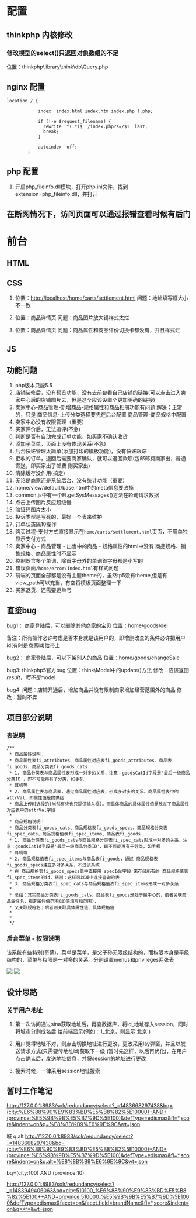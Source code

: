 ﻿# 配置

## thinkphp 内核修改

### 修改模型的select()只返回对象数组的不足
位置：thinkphp\library\think\db\Query.php


## nginx 配置
```
location / {
            
            index  index.html index.htm index.php l.php;
            
            if (!-e $request_filename) {
              rewrite  ^(.*)$  /index.php?s=/$1  last;
              break;
            }
            
            autoindex  off;
        }
```

## php 配置

1. 开启php_fileinfo.dll模块，打开php.ini文件，找到extension=php_fileinfo.dll，并打开

## 在断网情况下，访问页面可以通过报错查看时候有后门


# 前台

## HTML
## CSS

1. 位置：<http://localhost/home/carts/settlement.html>
问题：地址填写框大小不一致

2. 位置：商品详情页
问题：商品图片放大镜样式太烂

3. 位置：商品详情页
问题：商品属性和商品评价切换卡都没有，并且样式烂


## JS

## 功能问题

1. php版本只能5.5
3. 店铺装修后，没有预览功能，没有去前台看自己店铺的链接(可以点击进入卖家中心后的店铺图片去，但是这个应该设置个更加明确的链接)
4. 卖家中心-商品管理-新增商品-规格属性和商品相册功能有问题
解决：正常的，只是 商品信息-上传分类选择要先在后台配置 商品管理-商品规格中配置
5. 卖家中心没有权限管理（重要）
7. 买家评价后，无法追评(不急)
8. 判断是否有自动完成订单功能，如买家不确认收货
9. 添加子菜单，页面上没有体现关系(不急)
10. 后台快递管理太简单(添加打印的模板功能)，没有快递跟踪
11. 拒收的订单，退回后需要商家确认，就可以退回款项(包邮邮费商家出，普通寄送，即买家出了邮费
则买家出)
12. 清除缓存没作用(搞定)
13. 无论是商家还是系统后台，没有统计功能（重要）
14. home/view/default/base.html中的meta信息要改掉
15. common.js中有一个FI.getSysMessages()方法在轮询请求数据
16. 点击上传图片反应超级慢
17. 验证码图片太小
18. 投诉类型是写死的，最好一个表来维护
19. 订单状态隔10操作
20. 购买过程-支付方式直接显示在`home/carts/settlement.html`页面，不用单独显示支付方式
21. 卖家中心 - 商品管理 - 出售中的商品 - 规格属性的html中没有 商品规格、销售规格、商品属性时不显示
22. 控制器含多个单词，除首字母外的单词首字母都是小写的
23. 错误页面`/home/error/index.html`有样式问题
24. 前端的页面全部都是没有主题theme的，虽然tp5没有theme,但是有view_path可以充当，有空将模板页面整理一下
25. 买家退货、还需要运单号

## 直接bug
bug1：
商家登陆后，可以删除其他商家的宝贝
位置：home/goods/del

备注：所有操作必许考虑是否本身就是该用户的，即增删改查的条件必许把用户id(有时是商家id)给带上

bug2：
商家登陆后，可以下架别人的商品
位置：home/goods/changeSale

bug3:
thinkphp5官方bug
位置：think\Model中的update()方法
修改：应该返回$result，而不是$model

bug4:
问题：店铺开通后，增加商品并没有限制商家增加经营范围外的商品
修改：暂时不弄

## 项目部分说明

### 表说明
```
/**
 * 商品属性说明：
 * 商品属性表fi_attributes、商品属性对应表fi_goods_attributes、商品表fi_goods、商品分类表fi_goods_cats
 * 1. 商品分类表与商品属性表形成一对多的关系，注意：goodsCatId字段是'最后一级商品分类ID'，即不可能再有子分类，如手机
 * 耳机等
 * 2. 商品属性表与商品表，通过商品属性对应表，形成多对多的关系。商品属性表中的attrVal，即属性值是提供给
 * 商品上传时选择的(当然有些也只提供输入框)。而具体商品的具体属性值是放在了商品属性对应表中的attrVal字段
 *
 * 商品规格说明：
 * 商品分类表fi_goods_cats、商品规格表fi_goods_specs、商品规格分类表fi_spec_cats、商品规格值表fi_spec_items、商品表fi_goods
 * 1. 商品分类表fi_goods_cats与商品规格分类表fi_spec_cats形成一对多的关系，注意：goodsCatId字段是'最后一级商品分类ID'，即不可能再有子分类，如手机
 * 耳机等
 * 2. 商品规格值表fi_spec_items与商品表fi_goods，通过 商品规格表fi_goods_specs建立多对多关系，不过该系统
 * 在 商品规格表fi_goods_specs表中直接用 specIds字段 来存储所有的 商品规格值表fi_spec_items的id，猜测：这样可以减少连接查询的表
 * 3. 商品规格分类表fi_spec_cats与商品规格值表fi_spec_items形成一对多关系
 *
 * 总结：其实商品分类表fi_goods_cats、商品表fi_goods是处于最中心的，前者关联商品属性名，规定属性值范围(即值填写和范围)，
 * 又关联规格名；后者则关联具体属性值、具体规格值
 * 
 * 
 */
```

### 后台菜单 - 权限说明
该系统有些特别(奇葩)，菜单是菜单，是父子孙无限级结构的，而权限本身是平级结构的，菜单与权限是一对多的关系。分别设置menus和privileges两张表

![](img/001.png)
![](img/002.png)


## 设计思路

### 关于用户地址

1. 第一次访问通过sina获取地址后，再查数据库，将id_地址存入session，同时将城市分割成名后
给前端显示(例如：1_北京，则显示'北京')

2. 用户觉得地址不对，则点击切换地址进行更改，更改采用lay弹窗，并且以发送请求方式(只需要传地址id)获取下一级
(暂时先这样，以后再优化)，在用户点击确认后，发送地址信息，并将session的地址进行更改

3. 搜索时候，一律采用session地址搜索

## 暂时工作笔记

http://127.0.0.1:8983/solr/redundancy/select?_=1483668297438&bq=(city:%E6%88%90%E9%83%BD%E5%B8%82%5E10000)+AND+(province:%E5%9B%9B%E5%B7%9D%5E100)&defType=edismax&fl=*,score&indent=on&q=%E8%8B%B9%E6%9E%9C&wt=json

喊 q.alt
http://127.0.0.1:8983/solr/redundancy/select?_=1483668297438&bq=(city:%E6%88%90%E9%83%BD%E5%B8%82%5E10000)+AND+(province:%E5%9B%9B%E5%B7%9D%5E100)&defType=edismax&fl=*,score&indent=on&q.alt=%E8%8B%B9%E6%9E%9C&wt=json


bq=(city:100) AND (province:10)

http://127.0.0.1:8983/solr/redundancy/select?_=1483949406063&bq=city:510100_%E6%88%90%E9%83%BD%E5%B8%82%5E100++AND+province:510000_%E5%9B%9B%E5%B7%9D%5E1000&defType=edismax&facet=on&facet.field=brandName&fl=*,score&indent=on&q=*:*&wt=json
